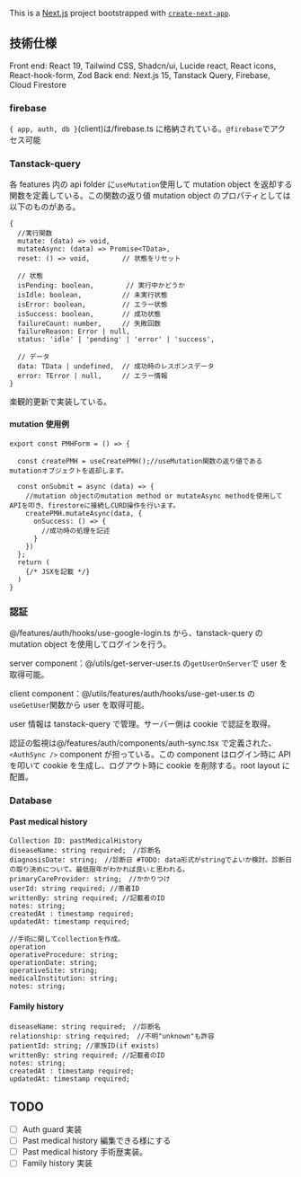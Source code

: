 This is a [Next.js](https://nextjs.org) project bootstrapped with [`create-next-app`](https://nextjs.org/docs/app/api-reference/cli/create-next-app).

## 技術仕様

Front end: React 19, Tailwind CSS, Shadcn/ui, Lucide react, React icons, React-hook-form, Zod
Back end: Next.js 15, Tanstack Query, Firebase, Cloud Firestore

### firebase

`{ app, auth, db }`(client)は/firebase.ts に格納されている。`@firebase`でアクセス可能

### Tanstack-query

各 features 内の api folder に`useMutation`使用して mutation object を返却する関数を定義している。この関数の返り値 mutation object のプロパティとしては以下のものがある。

```
{
  //実行関数
  mutate: (data) => void,
  mutateAsync: (data) => Promise<TData>,
  reset: () => void,        // 状態をリセット

  // 状態
  isPending: boolean,        // 実行中かどうか
  isIdle: boolean,          // 未実行状態
  isError: boolean,         // エラー状態
  isSuccess: boolean,       // 成功状態
  failureCount: number,     // 失敗回数
  failureReason: Error | null,
  status: 'idle' | 'pending' | 'error' | 'success',

  // データ
  data: TData | undefined,  // 成功時のレスポンスデータ
  error: TError | null,     // エラー情報
}
```

楽観的更新で実装している。

#### mutation 使用例

```
export const PMHForm = () => {

  const createPMH = useCreatePMH();//useMutation関数の返り値であるmutationオブジェクトを返却します。

  const onSubmit = async (data) => {
    //mutation objectのmutation method or mutateAsync methodを使用してAPIを叩き、firestoreに接続しCURD操作を行います。
    createPMH.mutateAsync(data, {
      onSuccess: () => {
        //成功時の処理を記述
      }
    })
  };
  return (
    {/* JSXを記載 */}
  )
}
```

### 認証

@/features/auth/hooks/use-google-login.ts から、tanstack-query の mutation object を使用してログインを行う。

server component：@/utils/get-server-user.ts の`getUserOnServer`で user を取得可能。

client component：@/utils/features/auth/hooks/use-get-user.ts の`useGetUser`関数から user を取得可能。

user 情報は tanstack-query で管理。サーバー側は cookie で認証を取得。

認証の監視は@/features/auth/components/auth-sync.tsx で定義された、`<AuthSync />` component が担っている。この component はログイン時に API を叩いて cookie を生成し、ログアウト時に cookie を削除する。root layout に配置。

### Database

#### Past medical history

```
Collection ID: pastMedicalHistory
diseaseName: string required;　//診断名
diagnosisDate: string;　//診断日 #TODO: data形式がstringでよいか検討。診断日の取り決めについて。最低限年がわかれば良いと思われる。
primaryCareProvider: string;　//かかりつけ
userId: string required; //患者ID
writtenBy: string required; //記載者のID
notes: string;
createdAt : timestamp required;
updatedAt: timestamp required;

//手術に関してcollectionを作成。
operation
operativeProcedure: string;
operationDate: string;
operativeSite: string;
medicalInstitution: string;
notes: string;
```

#### Family history

```
diseaseName: string required;　//診断名
relationship: string required;　//不明"unknown"も許容
patientId: string; //家族ID(if exists)
writtenBy: string required; //記載者のID
notes: string;
createdAt : timestamp required;
updatedAt: timestamp required;
```

## TODO

- [ ] Auth guard 実装
- [ ] Past medical history 編集できる様にする
- [ ] Past medical history 手術歴実装。
- [ ] Family history 実装
